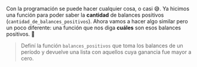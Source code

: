 Con la programación se puede hacer cualquier cosa, o casi :sweat_smile:. Ya hicimos una función para poder saber la **cantidad** de balances positivos (`cantidad_de_balances_positivos`). Ahora vamos a hacer algo similar pero un poco diferente: una función que nos diga **cuáles** son esos balances positivos. :calendar:

> Definí la función `balances_positivos` que toma los balances de un período y devuelve una lista con aquellos cuya ganancia fue mayor a cero. 
